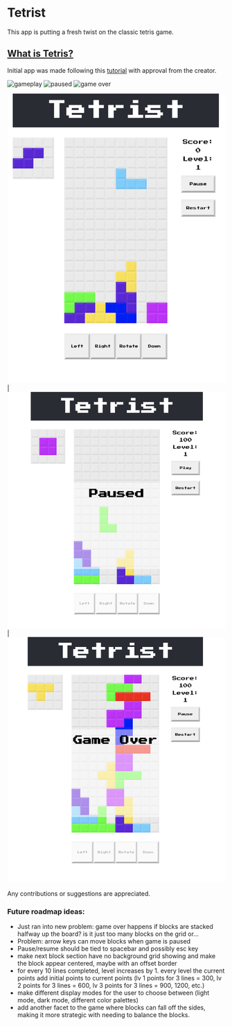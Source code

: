 # Tetrist

This app is putting a fresh twist on the classic tetris game.

## [What is Tetris?](https://en.wikipedia.org/wiki/Tetris)

Initial app was made following this [tutorial](https://github.com/MakeSchool-Tutorials/web-7-react-redux-tetris-app) with approval from the creator.

![gameplay](https://github.com/MaybeJaybe/react-tetris/public/gameplay.png)
![paused](https://github.com/MaybeJaybe/react-tetris/public/paused.png)
![game over](https://github.com/MaybeJaybe/react-tetris/public/game-over.png)

![gameplay](gameplay.png) | ![paused](paused.png) | ![game over](game-over.png)

Any contributions or suggestions are appreciated.

### Future roadmap ideas: 
* Just ran into new problem: game over happens if blocks are stacked halfway up the board? is it just too many blocks on the grid or...
* Problem: arrow keys can move blocks when game is paused
* Pause/resume should be tied to spacebar and possibly esc key
* make next block section have no background grid showing and make the block appear centered, maybe with an offset border
* for every 10 lines completed, level increases by 1. every level the current points add initial points to current points (lv 1 points for 3 lines = 300, lv 2 points for 3 lines = 600, lv 3 points for 3 lines = 900, 1200, etc.)
* make different display modes for the user to choose between (light mode, dark mode, different color palettes)
* add another facet to the game where blocks can fall off the sides, making it more strategic with needing to balance the blocks.